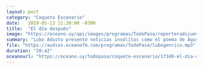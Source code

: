 ```yaml
---
layout: post
category: "Coqueto Escenario"
date:   2019-05-13 11:30:00 -0300
title:  "El día después"
image: "https://oceano.uy/api/images/programas/TodoPasa/reporteradujueves.PNG"
summary: "Lubo Adusto presentó noticias insólitas como el poema de Agustín Lucas, la venta de los arcos del Centenario y lo mejor del clásico."
file: "https://audios.oceanofm.com/programas/TodoPasa/lubogenrico.mp3"
duration: "20:42"
oceanourl: "https://oceano.uy/todopasa/coqueto-escenario/17340-el-dia-despues"
---
```

  
